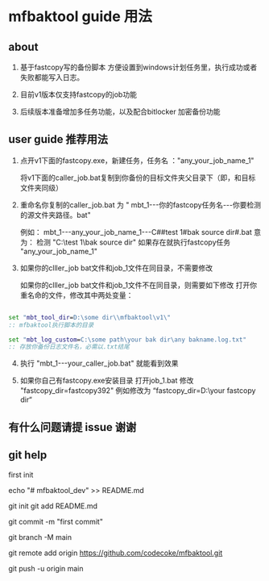 
# mfbaktool guide 用法

## about 

1. 基于fastcopy写的备份脚本
    方便设置到windows计划任务里，执行成功或者失败都能写入日志。

2. 目前v1版本仅支持fastcopy的job功能

3. 后续版本准备增加多任务功能，以及配合bitlocker 加密备份功能


## user guide 推荐用法



1. 点开v1下面的fastcopy.exe，新建任务，任务名 ："any_your_job_name_1"

   将v1下面的caller_job.bat复制到你备份的目标文件夹父目录下（即，和目标文件夹同级）

2. 重命名你复制的caller_job.bat 为 " mbt_1---你的fastcopy任务名---你要检测的源文件夹路径。bat"

    例如：
     mbt_1---any_your_job_name_1---C##test 1#bak source dir#.bat
    意为： 
    检测 "C:\test 1\bak source dir\" 
    如果存在就执行fastcopy任务 "any_your_job_name_1"

3.  如果你的clller_job bat文件和job_1文件在同目录，不需要修改

    如果你的clller_job bat文件和job_1文件不在同目录，则需要如下修改
    打开你重名命的文件，修改其中两处变量：

```bat

set "mbt_tool_dir=D:\some dir\\mfbaktool\v1\"
:: mfbaktool执行脚本的目录

set "mbt_log_custom=C:\some path\your bak dir\any bakname.log.txt"
:: 存放你备份日志文件名，必需以.txt结尾

```


4. 执行 "mbt_1---your_caller_job.bat" 就能看到效果


5. 如果你自己有fastcopy.exe安装目录
打开job_1.bat
修改 "fastcopy_dir=fastcopy392\"
例如修改为 “fastcopy_dir=D:\your fastcopy dir“

## 有什么问题请提 issue 谢谢


## git help


first init

echo "# mfbaktool_dev" >> README.md

git init
git add README.md

git commit -m "first commit"

git branch -M main

git remote add origin https://github.com/codecoke/mfbaktool.git

git push -u origin main